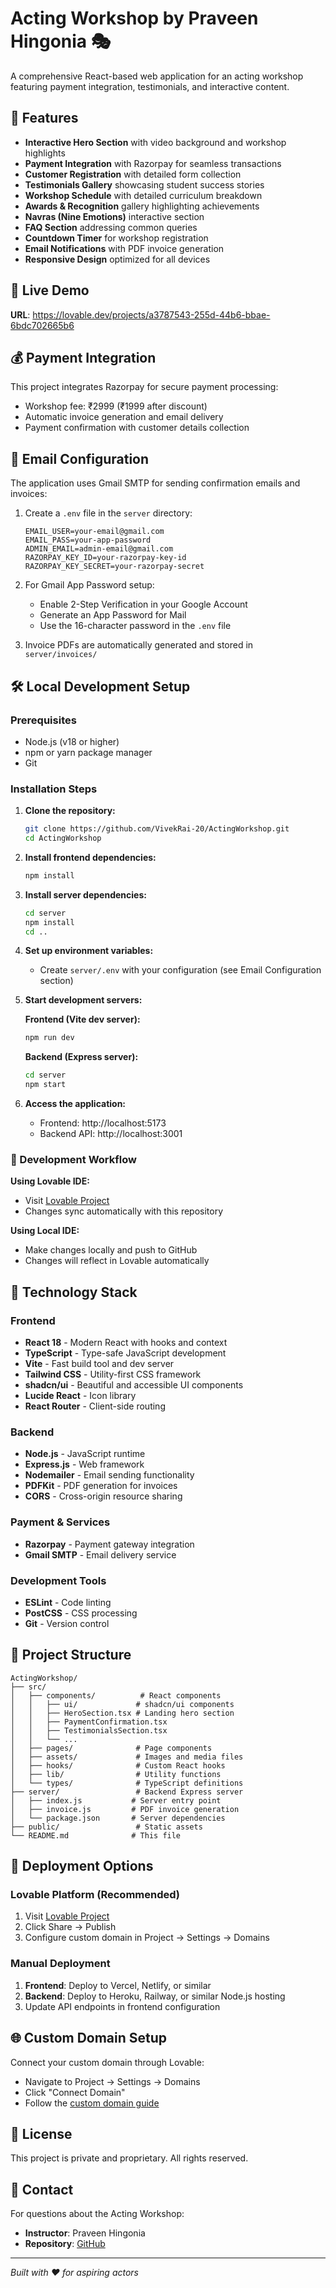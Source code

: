 # Acting Workshop by Praveen Hingonia 🎭

A comprehensive React-based web application for an acting workshop featuring payment integration, testimonials, and interactive content.

## 🌟 Features

- **Interactive Hero Section** with video background and workshop highlights
- **Payment Integration** with Razorpay for seamless transactions
- **Customer Registration** with detailed form collection
- **Testimonials Gallery** showcasing student success stories
- **Workshop Schedule** with detailed curriculum breakdown
- **Awards & Recognition** gallery highlighting achievements
- **Navras (Nine Emotions)** interactive section
- **FAQ Section** addressing common queries
- **Countdown Timer** for workshop registration
- **Email Notifications** with PDF invoice generation
- **Responsive Design** optimized for all devices

## 🚀 Live Demo

**URL**: https://lovable.dev/projects/a3787543-255d-44b6-bbae-6bdc702665b6

## 💰 Payment Integration

This project integrates Razorpay for secure payment processing:
- Workshop fee: ₹2999 (₹1999 after discount)
- Automatic invoice generation and email delivery
- Payment confirmation with customer details collection

## 📧 Email Configuration

The application uses Gmail SMTP for sending confirmation emails and invoices:

1. Create a `.env` file in the `server` directory:
   ```env
   EMAIL_USER=your-email@gmail.com
   EMAIL_PASS=your-app-password
   ADMIN_EMAIL=admin-email@gmail.com
   RAZORPAY_KEY_ID=your-razorpay-key-id
   RAZORPAY_KEY_SECRET=your-razorpay-secret
   ```

2. For Gmail App Password setup:
   - Enable 2-Step Verification in your Google Account
   - Generate an App Password for Mail
   - Use the 16-character password in the `.env` file

3. Invoice PDFs are automatically generated and stored in `server/invoices/`

## 🛠️ Local Development Setup

### Prerequisites
- Node.js (v18 or higher)
- npm or yarn package manager
- Git

### Installation Steps

1. **Clone the repository:**
   ```bash
   git clone https://github.com/VivekRai-20/ActingWorkshop.git
   cd ActingWorkshop
   ```

2. **Install frontend dependencies:**
   ```bash
   npm install
   ```

3. **Install server dependencies:**
   ```bash
   cd server
   npm install
   cd ..
   ```

4. **Set up environment variables:**
   - Create `server/.env` with your configuration (see Email Configuration section)

5. **Start development servers:**
   
   **Frontend (Vite dev server):**
   ```bash
   npm run dev
   ```
   
   **Backend (Express server):**
   ```bash
   cd server
   npm start
   ```

6. **Access the application:**
   - Frontend: http://localhost:5173
   - Backend API: http://localhost:3001

### 🔄 Development Workflow

**Using Lovable IDE:**
- Visit [Lovable Project](https://lovable.dev/projects/a3787543-255d-44b6-bbae-6bdc702665b6)
- Changes sync automatically with this repository

**Using Local IDE:**
- Make changes locally and push to GitHub
- Changes will reflect in Lovable automatically

## 🧰 Technology Stack

### Frontend
- **React 18** - Modern React with hooks and context
- **TypeScript** - Type-safe JavaScript development
- **Vite** - Fast build tool and dev server
- **Tailwind CSS** - Utility-first CSS framework
- **shadcn/ui** - Beautiful and accessible UI components
- **Lucide React** - Icon library
- **React Router** - Client-side routing

### Backend
- **Node.js** - JavaScript runtime
- **Express.js** - Web framework
- **Nodemailer** - Email sending functionality
- **PDFKit** - PDF generation for invoices
- **CORS** - Cross-origin resource sharing

### Payment & Services
- **Razorpay** - Payment gateway integration
- **Gmail SMTP** - Email delivery service

### Development Tools
- **ESLint** - Code linting
- **PostCSS** - CSS processing
- **Git** - Version control

## 📁 Project Structure

```
ActingWorkshop/
├── src/
│   ├── components/          # React components
│   │   ├── ui/             # shadcn/ui components
│   │   ├── HeroSection.tsx # Landing hero section
│   │   ├── PaymentConfirmation.tsx
│   │   ├── TestimonialsSection.tsx
│   │   └── ...
│   ├── pages/              # Page components
│   ├── assets/             # Images and media files
│   ├── hooks/              # Custom React hooks
│   ├── lib/                # Utility functions
│   └── types/              # TypeScript definitions
├── server/                 # Backend Express server
│   ├── index.js           # Server entry point
│   ├── invoice.js         # PDF invoice generation
│   └── package.json       # Server dependencies
├── public/                 # Static assets
└── README.md              # This file
```

## 🚀 Deployment Options

### Lovable Platform (Recommended)
1. Visit [Lovable Project](https://lovable.dev/projects/a3787543-255d-44b6-bbae-6bdc702665b6)
2. Click Share → Publish
3. Configure custom domain in Project → Settings → Domains

### Manual Deployment
1. **Frontend**: Deploy to Vercel, Netlify, or similar
2. **Backend**: Deploy to Heroku, Railway, or similar Node.js hosting
3. Update API endpoints in frontend configuration

## 🌐 Custom Domain Setup

Connect your custom domain through Lovable:
- Navigate to Project → Settings → Domains
- Click "Connect Domain"
- Follow the [custom domain guide](https://docs.lovable.dev/tips-tricks/custom-domain#step-by-step-guide)

## 📄 License

This project is private and proprietary. All rights reserved.

## 👥 Contact

For questions about the Acting Workshop:
- **Instructor**: Praveen Hingonia
- **Repository**: [GitHub](https://github.com/VivekRai-20/ActingWorkshop)

---

*Built with ❤️ for aspiring actors*
